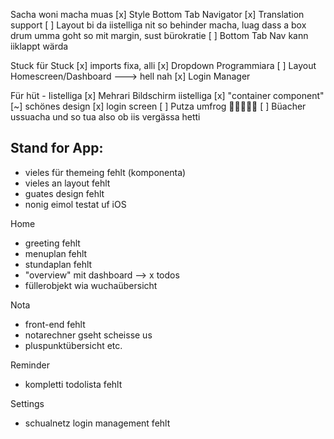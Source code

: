 Sacha woni macha muas
[x] Style Bottom Tab Navigator
[x] Translation support
[ ] Layout bi da iistelliga nit so behinder macha, luag dass a box drum umma goht so mit margin, sust bürokratie
[ ] Bottom Tab Nav kann iiklappt wärda


Stuck für Stuck
[x] imports fixa, alli
[x] Dropdown Programmiara
[ ] Layout Homescreen/Dashboard ---> hell nah
[x] Login Manager


Für hüt - Iistelliga
[x] Mehrari Bildschirm iistelliga
[x] "container component"
[~] schönes design
[x] login screen
[ ] Putza umfrog 👶👶👶👶👶
[ ] Büacher ussuacha und so tua also ob iis vergässa hetti


Stand for App:
-------------

- vieles für themeing fehlt (komponenta)
- vieles an layout fehlt
- guates design fehlt
- nonig eimol testat uf iOS

Home
- greeting fehlt
- menuplan fehlt
- stundaplan fehlt
- "overview" mit dashboard --> x todos
- füllerobjekt wia wuchaübersicht

Nota
- front-end fehlt
- notarechner gseht scheisse us
- pluspunktübersicht etc.

Reminder
- kompletti todolista fehlt

Settings
- schualnetz login management fehlt